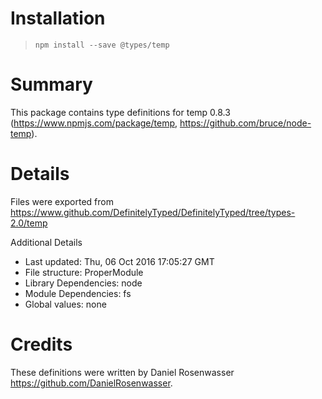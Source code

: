 # Installation
> `npm install --save @types/temp`

# Summary
This package contains type definitions for temp 0.8.3 (https://www.npmjs.com/package/temp, https://github.com/bruce/node-temp).

# Details
Files were exported from https://www.github.com/DefinitelyTyped/DefinitelyTyped/tree/types-2.0/temp

Additional Details
 * Last updated: Thu, 06 Oct 2016 17:05:27 GMT
 * File structure: ProperModule
 * Library Dependencies: node
 * Module Dependencies: fs
 * Global values: none

# Credits
These definitions were written by Daniel Rosenwasser <https://github.com/DanielRosenwasser>.
